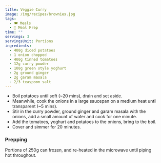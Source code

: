 ```yaml
---
title: Veggie Curry
image: /img/recipes/brownies.jpg
tags:
  - 🍽 Meals
  - 🍱 Meal Prep
time: ""
servings: 3
servingsUnit: Portions
ingredients:
  - 400g diced potatoes
  - 1 onion chopped
  - 400g tinned tomatoes
  - 12g curry powder
  - 100g green style yoghurt
  - 2g ground ginger
  - 2g garam masala
  - 2/3 teaspoon salt
---
```

* Boil potatoes until soft (~20 mins), drain and set aside.
* Meanwhile, cook the onions in a large saucepan on a medium heat until transparent (~5 mins).
* Stir in the curry powder, ground ginger and garam masala with the onions, add a small amount of water and cook for one minute.
* Add the tomatoes, yoghurt and potatoes to the onions, bring to the boil.
* Cover and simmer for 20 minutes.

### Prepping

Portions of 250g can frozen, and re-heated in the microwave until piping hot throughout.
